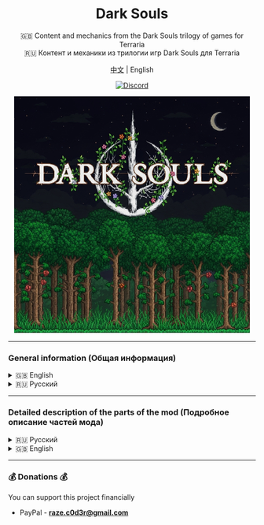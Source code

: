 <div align="center">

# Dark Souls  
🇬🇧 Content and mechanics from the Dark Souls trilogy of games for Terraria  
🇷🇺 Контент и механики из трилогии игр Dark Souls для Terraria

[中文](README_ZH.md) | English

[![Discord](https://img.shields.io/discord/1288995603765919795)](https://discord.gg/jwTRnFvCc2)

<img src="src/icon_workshop.png" alt="Icon" style="max-width: 100%;"/>

</div>

---

### General information (Общая информация)

<details>
<summary>🇬🇧 English</summary>

<strong>🔥 Main Features and Changes</strong>
1. 📖 Character stat leveling system: Vitality, Attunement, Endurance, Strength, Dexterity, Resistance, Intelligence, Faith  
2. ⚔️ Scaling system for all weapons and tools (ParamBonus)
3. 🔑 Each weapon or tool requires specific stat values before it can be used (ReqParam)
4. ☠️ Legendary death screen: YOU DIED
5. 🎵 Replaced interface sounds and player damage sounds (for both male and female characters) 
6. ⚫ All Terraria loading screen variants are replaced with the FromSoftware logo
7. ❤️🔵🟢 Added a new style for the health and mana bars, which also includes a new stamina bar
8. ✨ Maximum health and mana can now be increased only by leveling Vitality and Attunement — Life Crystals and Mana Crystals cannot be used!  
9. 🌀 All types of dash abilities have been replaced with a built-in dash that grants invincibility frames, which can be improved (similar to Adaptability from Dark Souls 2)  
10. 💀 To upgrade stats, you must spend souls earned by defeating hostile mobs  
11. 🌐 Multiplayer support
12. ⚙️ Ability to customize the mod through the settings menu
13. 💍 Accessories from the Dark Souls game series
14. 🩸 Upon death, you lose all your souls and humanity. A bloodstain will appear at the place of death, which you can use to recover everything
15. 🎶 Soundtrack from Dark Souls I (Dark Souls with Artorias of the Abyss Edition Original Soundtrack)

**🔧 Compatibility**

* Terraria – Full
* Calamity – Full, but requires additional testing

<strong>⚠️ Warning ⚠️</strong>  

**To activate all changes, you need to enable the resource pack and set it to the highest priority in the tModLoader settings!**

</details>

<details>
<summary>🇷🇺 Русский</summary>

<strong>🔥 Основные нововведения и изменения</strong>
1. 📖 Система прокачки характеристик персонажа: Жизненная сила, ученость, выносливость, сила, ловкость, сопротивление, интеллект, вера
2. ⚔️ Система скейлов от характеристик у всех оружий и инструментов (ParamBonus)
3. 🔑 Каждое оружие или инструмент требует конкретные значения характеристик при которых этот предмет можно начать использовать (ReqParam)
4. ☠️ Легендарный экран смерти: YOU DIED
5. 🎵 Заменены звуки интерфейса, получения урона игроком (для обоих полов)
6. ⚫ Все варианты загрузочного экрана Terraria теперь будут логотипом From Software
7. ❤️🔵🟢 Добавлен новый стиль полоски здоровья и манны, который также добавляет еще одну полоску выносливости
8. ✨Повышение максимального здоровья и манны осуществляется путем прокачки Жизненной силы и Учености. Сердца жизни и кристаллы маны невозможно использовать!
9. 🌀 Все разновидность рывка были заменены на встроенную возможность игроком делать рывок с кадрами неуязвимости, которые можно увеличивать (аналог адаптивности из Dark Souls 2)
10. 💀Для улучшение характеристик нужно тратить души, которые можно получить за убийство враждебных мобов.
11. 🌐 Мод совместим с мультиплеером
12. ⚙️ Возможность настроить мод под себя через меню настроек
13. 💍 Аксессуары из серии игр Dark Souls
14. 🩸 При смерти вы теряете все души и человечность, на месте смерти будет пятно крови, с помощью которого можно вернуть все назад
15. 🎶 Саундтрек из Dark Souls I (Dark Souls with Artorias of the Abyss Edition Original Soundtrack)

**🔧 Совместимость**

* Terraria - Полностью
* Calamity - Полностью, но требуются дополнительные тесты

<strong>⚠️ Внимание ⚠️</strong>

**Для активации всех изменений, требуется включить ресурс пак и поставить ему найвысший приоритет в настройках tModLoader!**

</details>

---

### Detailed description of the parts of the mod (Подробное описание частей мода)

<details>

<summary>🇷🇺 Русский</summary>
<ol>
  <li><a href="wiki/Stats_RU.md">Характеристики персонажа</a></li>
  <li><a href="wiki/RespecStats_RU.md">Перераспределение характеристик персонажа</a></li>
  <li><a href="wiki/ReqParam_ParamBonus_RU.md">Треб. парам-ы и Бонус к парам-м (ReqParam и ParamBonus)</a></li>
  <li><a href="wiki/Dodge_RU.md">Механика уклонения (Рывок)</a></li>
  <li><a href="wiki/Bloodstain_RU.md">Пятно крови</a></li>
  <li><a href="wiki/Items_RU.md">Предметы</a></li>
  <li><a href="wiki/Hotkeys_RU.md">Горячие клавишы</a></li>
  <li><a href="wiki/Config_RU.md">Настройки мода</a></li>
  <li><a href="wiki/ResourcePack_RU.md">Ресурс пак</a></li>
  <li><a href="wiki/ModSupport_RU.md">Поддержка модов</a></li>
  <li><a href="wiki/Other_RU.md">Прочее</a></li>
</ol>

</details>

<details>

<summary>🇬🇧 English</summary>
<ol>
  <li><a href="wiki/Stats_EN.md">Player Stats</a></li>
  <li><a href="wiki/RespecStats_EN.md">Player Stats Reallocation</a></li>
  <li><a href="wiki/ReqParam_ParamBonus_EN.md">ReqParam and ParamBonus</a></li>
  <li><a href="wiki/Dodge_EN.md">Dodge Mechanic (Dash)</a></li>
  <li><a href="wiki/Bloodstain_EN.md">Bloodstain</a></li>
  <li><a href="wiki/Items_EN.md">Items</a></li>
  <li><a href="wiki/Hotkeys_EN.md">Hotkeys</a></li>
  <li><a href="wiki/Config_EN.md">Mod Config</a></li>
  <li><a href="wiki/ResourcePack_EN.md">Resource Pack</a></li>
  <li><a href="wiki/ModSupport_EN.md">Mod Support</a></li>
  <li><a href="wiki/Other_EN.md">Other</a></li>
</ol>

</details>

---

### 💰 Donations 💰
You can support this project financially
* PayPal - **raze.c0d3r@gmail.com**
